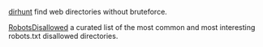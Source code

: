 
[dirhunt](https://github.com/Nekmo/dirhunt)
find web directories without bruteforce.

[RobotsDisallowed](https://github.com/danielmiessler/RobotsDisallowed)
a curated list of the most common and most interesting robots.txt disallowed directories.
